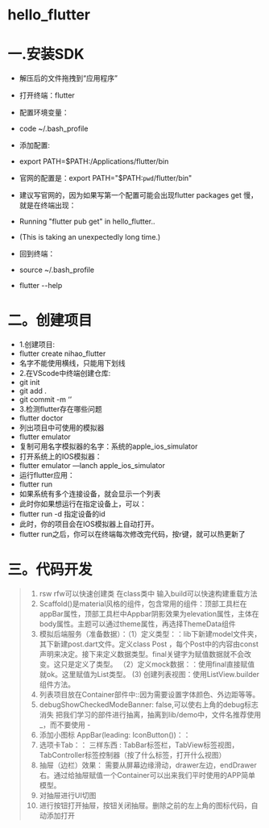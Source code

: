 # hello_flutter

# 一.安装SDK

- 解压后的文件拖拽到“应用程序”
- 打开终端：flutter
- 配置环境变量：
- code ~/.bash_profile
- 添加配置:
- export PATH=$PATH:/Applications/flutter/bin
- 官网的配置是：export PATH="$PATH:`pwd`/flutter/bin"
- 建议写官网的，因为如果写第一个配置可能会出现flutter packages get 慢，就是在终端出现：
- Running "flutter pub get" in hello_flutter..
- (This is taking an unexpectedly long time.)

- 回到终端：
- source ~/.bash_profile
- flutter --help

#   二。创建项目

- 1.创建项目:
- flutter create nihao_flutter
- 名字不能使用横线，只能用下划线
- 2.在VScode中终端创建仓库:
- git init
- git add .
- git commit -m ‘’
- 3.检测flutter存在哪些问题
- flutter doctor 
- 列出项目中可使用的模拟器
- flutter emulator
- 复制可用名字模拟器的名字：系统的apple_ios_simulator
- 打开系统上的IOS模拟器：
- flutter emulator —lanch  apple_ios_simulator
- 运行flutter应用：
- flutter run
- 如果系统有多个连接设备，就会显示一个列表
- 此时你如果想运行在指定设备上，可以：
- flutter run -d 指定设备的id
- 此时，你的项目会在IOS模拟器上自动打开。
- flutter run之后，你可以在终端每次修改完代码，按r键，就可以热更新了


#   三。代码开发
> 1. rsw rfw可以快速创建类
> 在class类中 输入build可以快速构建重载方法
> 2. Scaffold()是material风格的组件，包含常用的组件：顶部工具栏在appBar属性，顶部工具栏中Appbar阴影效果为elevation属性，主体在body属性。主题可以通过theme属性，再选择ThemeData组件
> 3. 模拟后端服务（准备数据）：（1）定义类型：：lib下新建model文件夹，其下新建post.dart文件。定义class Post ，每个Post中的内容由const声明来决定。接下来定义数据类型。final关键字为赋值数据就不会改变。这只是定义了类型。
> （2）定义mock数据：：使用final直接赋值就ok。这里赋值为List<Post>类型。
> (3) 创建列表视图：使用ListView.builder组件方法。
> 4. 列表项目放在Container部件中::因为需要设置字体颜色、外边距等等。
> 5. debugShowCheckedModeBanner: false,可以使右上角的debug标志消失
> 把我们学习的部件进行抽离，抽离到lib/demo中，文件名推荐使用_，而不要使用 -
> 6. 添加小图标 AppBar(leading: IconButton())：：
> 7. 选项卡Tab：： 三样东西 : TabBar标签栏，TabView标签视图，TabController标签控制器（按了什么标签，打开什么视图）
> 8. 抽屉（边栏）效果： 需要从屏幕边缘滑动，drawer左边，endDrawer右。通过给抽屉赋值一个Container可以出来我们平时使用的APP简单模型。
> 9. 对抽屉进行UI切图
> 10. 进行按钮打开抽屉，按钮关闭抽屉。删除之前的左上角的图标代码，自动添加打开